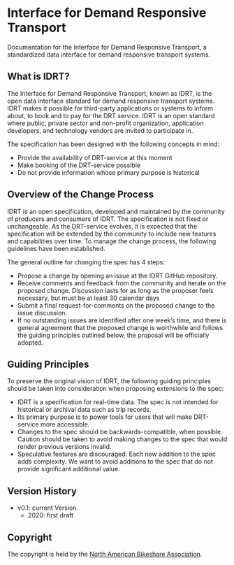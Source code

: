 # Interface for Demand Responsive Transport
Documentation for the Interface for Demand Responsive Transport, a standardized data interface for demand responsive transport systems.

## What is IDRT?
The Interface for Demand Responsive Transport, known as IDRT, is the open data interface standard for demand responsive transport systems. IDRT makes it possible for third-party applications or systems to inform about, to book and to pay for the DRT service. IDRT is an open standard where public, private sector and non-profit organization, application developers, and technology vendors are invited to participate in.

The specification has been designed with the following concepts in mind:
* Provide the availability of DRT-service at this moment
* Make booking of the DRT-service possible
* Do not provide information whose primary purpose is historical

## Overview of the Change Process
IDRT is an open specification, developed and maintained by the community of producers and consumers of IDRT. The specification is not fixed or unchangeable. As the DRT-service evolves, it is expected that the specification will be extended by the community to include new features and capabilities over time. To manage the change process, the following guidelines have been established.

The general outline for changing the spec has 4 steps:
* Propose a change by opening an issue at the IDRT GitHub repository.
* Receive comments and feedback from the community and iterate on the proposed change. Discussion lasts for as long as the proposer feels necessary, but must be at least 30 calendar days
* Submit a final request-for-comments on the proposed change to the issue discussion.
* If no outstanding issues are identified after one week’s time, and there is general agreement that the proposed change is worthwhile and follows the guiding principles outlined below, the proposal will be officially adopted.

## Guiding Principles
To preserve the original vision of IDRT, the following guiding principles should be taken into consideration when proposing extensions to the spec:
* IDRT is a specification for real-time data. The spec is not intended for historical or archival data such as trip records.
* Its primary purpose is to power tools for users that will make DRT-service more accessible.
* Changes to the spec should be backwards-compatible, when possible. Caution should be taken to avoid making changes to the spec that would render previous versions invalid.
* Speculative features are discouraged. Each new addition to the spec adds complexity. We want to avoid additions to the spec that do not provide significant additional value.

## Version History
* v0.1: current Version
  * 2020: first draft

## Copyright
The copyright is held by the [North American Bikeshare Association](https://nabsa.net/).
